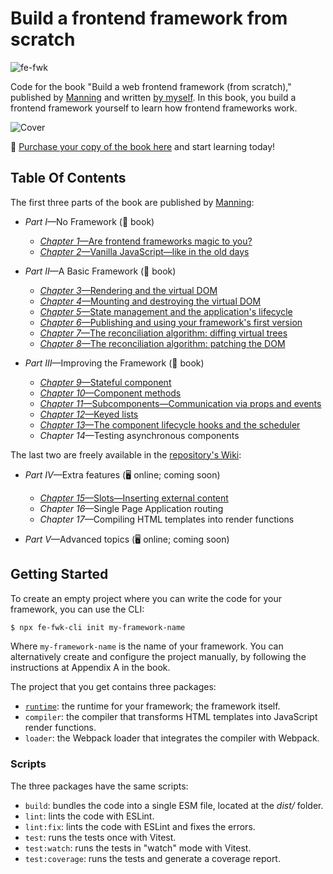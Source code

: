 # Build a frontend framework from scratch

![fe-fwk](https://img.shields.io/badge/fe--fwk-book-blueviolet)

Code for the book "Build a web frontend framework (from scratch)," published by [Manning](http://mng.bz/aM2o) and written [by myself](https://github.com/angelsolaorbaiceta).
In this book, you build a frontend framework yourself to learn how frontend frameworks work.

![Cover](https://images.manning.com/360/480/resize/book/0/dfa7a0d-8341-4cb5-86eb-958d2ed263f7/Orbaiceta-MEAP-HI.png)

📘 [Purchase your copy of the book here](http://mng.bz/aM2o) and start learning today!

## Table Of Contents

The first three parts of the book are published by [Manning](http://mng.bz/aM2o):

* _Part I_—No Framework (📘 book)
  * [_Chapter 1_—Are frontend frameworks magic to you?](https://livebook.manning.com/book/build-a-frontend-web-framework-from-scratch/chapter-1)
  * [_Chapter 2_—Vanilla JavaScript—like in the old days](https://livebook.manning.com/book/build-a-frontend-web-framework-from-scratch/chapter-2)
    
* _Part II_—A Basic Framework (📘 book)
  * [_Chapter 3_—Rendering and the virtual DOM](https://livebook.manning.com/book/build-a-frontend-web-framework-from-scratch/chapter-3)
  * [_Chapter 4_—Mounting and destroying the virtual DOM](https://livebook.manning.com/book/build-a-frontend-web-framework-from-scratch/chapter-4)
  * [_Chapter 5_—State management and the application's lifecycle](https://livebook.manning.com/book/build-a-frontend-web-framework-from-scratch/chapter-5)
  * [_Chapter 6_—Publishing and using your framework's first version](https://livebook.manning.com/book/build-a-frontend-web-framework-from-scratch/chapter-6)
  * [_Chapter 7_—The reconciliation algorithm: diffing virtual trees](https://livebook.manning.com/book/build-a-frontend-web-framework-from-scratch/chapter-7)
  * [_Chapter 8_—The reconciliation algorithm: patching the DOM](https://livebook.manning.com/book/build-a-frontend-web-framework-from-scratch/chapter-8)
    
* _Part III_—Improving the Framework (📘 book)
  * [_Chapter 9_—Stateful component](https://livebook.manning.com/book/build-a-frontend-web-framework-from-scratch/chapter-9)
  * [_Chapter 10_—Component methods](https://livebook.manning.com/book/build-a-frontend-web-framework-from-scratch/chapter-10)
  * [_Chapter 11_—Subcomponents—Communication via props and events](https://livebook.manning.com/book/build-a-frontend-web-framework-from-scratch/chapter-11)
  * [_Chapter 12_—Keyed lists](https://livebook.manning.com/book/build-a-frontend-web-framework-from-scratch/chapter-12)
  * [_Chapter 13_—The component lifecycle hooks and the scheduler](https://livebook.manning.com/book/build-a-frontend-web-framework-from-scratch/chapter-13)
  * _Chapter 14_—Testing asynchronous components

The last two are freely available in the [repository's Wiki](https://github.com/angelsolaorbaiceta/fe-fwk-book/wiki):

* _Part IV_—Extra features (🖥 online; coming soon)
  * [_Chapter 15_—Slots—Inserting external content](https://github.com/angelsolaorbaiceta/fe-fwk-book/wiki/Chapter-15%E2%80%94Slots%E2%80%94Inserting-external-content)
  * _Chapter 16_—Single Page Application routing
  * _Chapter 17_—Compiling HTML templates into render functions
    
* _Part V_—Advanced topics (🖥 online; coming soon)


## Getting Started

To create an empty project where you can write the code for your framework, you can use the CLI:

```bash
$ npx fe-fwk-cli init my-framework-name
```

Where `my-framework-name` is the name of your framework.
You can alternatively create and configure the project manually, by following the instructions at Appendix A in the book.

The project that you get contains three packages:

- [`runtime`](./packages/runtime/README.md): the runtime for your framework; the framework itself.
- `compiler`: the compiler that transforms HTML templates into JavaScript render functions.
- `loader`: the Webpack loader that integrates the compiler with Webpack.

### Scripts

The three packages have the same scripts:

- `build`: bundles the code into a single ESM file, located at the _dist/_ folder.
- `lint`: lints the code with ESLint.
- `lint:fix`: lints the code with ESLint and fixes the errors.
- `test`: runs the tests once with Vitest.
- `test:watch`: runs the tests in "watch" mode with Vitest.
- `test:coverage`: runs the tests and generate a coverage report.
